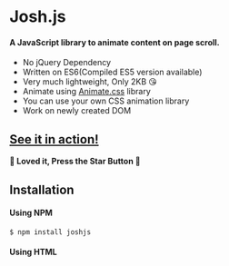 # Josh.js

#### A JavaScript library to animate content on page scroll.

  - No jQuery Dependency
  - Written on ES6(Compiled ES5 version available)
  - Very much lightweight, Only 2KB &#x1F618; 
  - Animate using [Animate.css](https://github.com/daneden/animate.css) library
  - You can use your own CSS animation library
  - Work on newly created DOM

## [See it in action!](https://mamunhpath.github.io/josh.js/) 

**&#x1F49D; Loved it, Press the Star Button &#x1F49D;**

## Installation

#### Using NPM

```
$ npm install joshjs
```

#### Using HTML <script> tag

```
<script src="js/josh.min.js">
  
// Or use ES5
<script src="js/josh.es5.min.js">
```

### How to Markup

```
<div class="josh-js" data-josh-anim-name="fadeInUp">A JavaScript library to animate content on page scroll.</div>
  
// You have to provide below data attribute with animation name from Animate.css library or your own library

data-josh-anim-name="fadeInUp"
```

### JavaScript

```
const josh = new Josh();
```

If you markup and called JavaScript like above so that you are good to go!

### Advanced usage

**HTML**

```
<div
    class="element josh-js"
    data-josh-anim-name="lightSpeedInRight"
    data-josh-duration="1500ms"
    data-josh-anim-delay="3.5s"
    data-josh-iteration="infinite"
>
    Written on ES6
</div>
```

**JavaScript**

```
const josh = new Josh({
    // DOM CSS class to Animate, default is "josh-js"
    initClass: "josh-js",
    
    // Animation CSS class from Animate.css library
    animClass: "animate__animated",
    
    // Element distance of viewport to triggering the animation. default is 0.2 means 20% of element view animation will trigger
    offset: 0.2,
    
    // Animation will trigger on Mobile or not. Default is true
    animateInMobile: true,
    
    // Animation will trigger on newly added element or not. Default is false
    onDOMChange: false,
  });
```

## Dependencies

- [animate.css](https://github.com/daneden/animate.css)

## Browser Support

All morder browser are supported. Because of written in ES6 and modern web API Internet Explorer will not support.
Here you can check supported browser:

[IntersectionObserver](https://developer.mozilla.org/en-US/docs/Web/API/IntersectionObserver) Not supported by IE.

[MutationObserver](https://developer.mozilla.org/en-US/docs/Web/API/MutationObserver) Supported by IE 11.

If you want to support Internet Explore so that you can use Polifill for IntersectionObserver.

[IntersectionObserver Polifill 1](https://github.com/w3c/IntersectionObserver/tree/master/polyfill)

[IntersectionObserver Polifill 2](https://www.npmjs.com/package/intersection-observer-polyfill)

## Developer

**Developed by Al Mamun**
+ [Github Profile](//github.com/mamunhpath)
+ [Linked In](https://www.linkedin.com/in/al-mamun-38874348/)
+ [Facebook Profile](//facebook.com/mamunhpath)

### Want to contribute? Great!

Fork it, clone it to your PC, fix the issue, push to your repository, Make a pull request to this repository. You are done!

License
----

MIT


**Free Software, Hell Yeah!**
